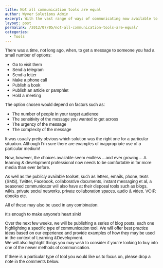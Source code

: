 ```yaml
---
title: Not all communication tools are equal
author: Wyver Solutions Admin
excerpt: With the vast range of ways of communicating now available to a learning and development professional, how do you know which one(s) to choose?
layout: post
permalink: /2012/07/05/not-all-communication-tools-are-equal/
categories:
  - Tools
---
```

<span style="font-family: Helvetica;">There was a time, not long ago, when, to get a message to someone you had a small number of options:</span>

  * <span style="font-family: Helvetica;">Go to visit them</span>
  * <span style="font-family: Helvetica;">Send a telegram</span>
  * <span style="font-family: Helvetica;">Send a letter</span>
  * <span style="font-family: Helvetica;">Make a phone call</span>
  * <span style="font-family: Helvetica;">Publish a book</span>
  * <span style="font-family: Helvetica;">Publish an article or pamphlet</span>
  * <span style="font-family: Helvetica;">Hold a meeting</span>

<span style="font-family: Helvetica;">The option chosen would depend on factors such as:</span>

  * <span style="font-family: Helvetica;">The number of people in your target audience</span>
  * <span style="font-family: Helvetica;">The sensitivity of the message you wanted to get across</span>
  * <span style="font-family: Helvetica;">The urgency of the message</span>
  * <span style="font-family: Helvetica;">The complexity of the message</span>

I<span style="font-family: Helvetica;">t was usually pretty obvious which solution was the right one for a particular situation. Although I&#8217;m sure there are examples of inappropriate use of a particular medium!</span>

<span style="font-family: Helvetica;">Now, however, the choices available seem endless &#8211; and ever growing&#8230; A learning &amp; development professional now needs to be comfortable in far more media than ever before.</span>

<span style="font-family: Helvetica;">As well as the publicly available toolset, such as letters, emails, phone, texts (SMS), Twitter, Facebook, collaborative documents, instant messaging et al, a seasoned communicator will also have at their disposal tools such as blogs, wikis, private social networks, private collaboration spaces, audio &amp; video, VOIP, ebooks etc.</span>

<span style="font-family: Helvetica;">All of these may also be used in any combination.</span>

<span style="font-family: Helvetica;">It&#8217;s enough to make anyone&#8217;s heart sink!</span>

<span style="font-family: Helvetica;">Over the next few weeks, we will be publishing a series of blog posts, each one highlighting a specific type of communication tool. We will offer best practice ideas based on our experience and provide examples of how they may be used in the context of Learning &amp;Development.<br /> We will also highlight things you may wish to consider if you&#8217;re looking to buy into one of the newer methods of communication.</span>

<span style="font-family: Helvetica;">If there is a particular type of tool you would like us to focus on, please drop a note in the comments below.</span>